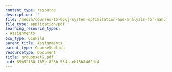 ```yaml
---
content_type: resource
description: ''
file: /media/courses/15-066j-system-optimization-and-analysis-for-manufacturing-summer-2003/89b52f80f65e828b554aebf8b8462df4_grouppset2.pdf
file_type: application/pdf
learning_resource_types:
- Assignments
ocw_type: OCWFile
parent_title: Assignments
parent_type: CourseSection
resourcetype: Document
title: grouppset2.pdf
uid: 89b52f80-f65e-828b-554a-ebf8b8462df4
---
```

